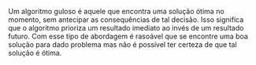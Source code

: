 ---
---

Um algoritmo guloso é aquele que encontra uma solução ótima no momento, sem antecipar as consequências de tal decisão. Isso significa que o algoritmo prioriza um resultado imediato ao invés de um resultado futuro. Com esse tipo de abordagem é rasoável que se encontre uma boa solução para dado problema mas não é possível ter certeza de que tal solução é ótima. 